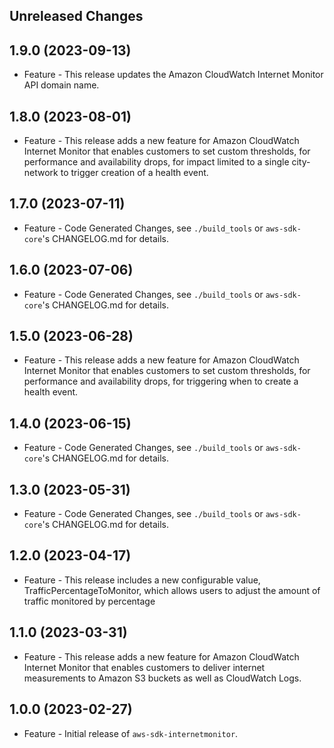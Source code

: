 Unreleased Changes
------------------

1.9.0 (2023-09-13)
------------------

* Feature - This release updates the Amazon CloudWatch Internet Monitor API domain name.

1.8.0 (2023-08-01)
------------------

* Feature - This release adds a new feature for Amazon CloudWatch Internet Monitor that enables customers to set custom thresholds, for performance and availability drops, for impact limited to a single city-network to trigger creation of a health event.

1.7.0 (2023-07-11)
------------------

* Feature - Code Generated Changes, see `./build_tools` or `aws-sdk-core`'s CHANGELOG.md for details.

1.6.0 (2023-07-06)
------------------

* Feature - Code Generated Changes, see `./build_tools` or `aws-sdk-core`'s CHANGELOG.md for details.

1.5.0 (2023-06-28)
------------------

* Feature - This release adds a new feature for Amazon CloudWatch Internet Monitor that enables customers to set custom thresholds, for performance and availability drops, for triggering when to create a health event.

1.4.0 (2023-06-15)
------------------

* Feature - Code Generated Changes, see `./build_tools` or `aws-sdk-core`'s CHANGELOG.md for details.

1.3.0 (2023-05-31)
------------------

* Feature - Code Generated Changes, see `./build_tools` or `aws-sdk-core`'s CHANGELOG.md for details.

1.2.0 (2023-04-17)
------------------

* Feature - This release includes a new configurable value, TrafficPercentageToMonitor, which allows users to adjust the amount of traffic monitored by percentage

1.1.0 (2023-03-31)
------------------

* Feature - This release adds a new feature for Amazon CloudWatch Internet Monitor that enables customers to deliver internet measurements to Amazon S3 buckets as well as CloudWatch Logs.

1.0.0 (2023-02-27)
------------------

* Feature - Initial release of `aws-sdk-internetmonitor`.

